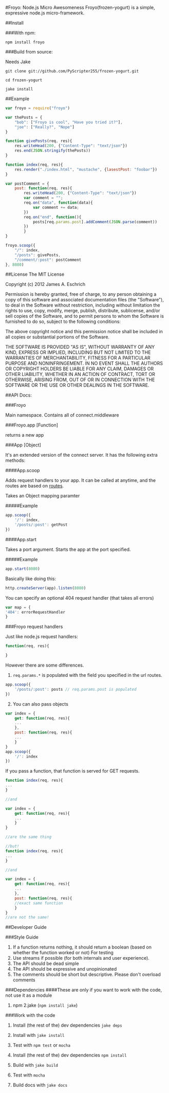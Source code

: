 #Froyo: Node.js Micro Awesomeness
Froyo(frozen-yogurt) is a simple, expressive node.js micro-framework.

##Install

###With npm:

```
npm install froyo
```

###Build from source:

Needs Jake

```
git clone git://github.com/PyScripter255/frozen-yogurt.git

cd frozen-yogurt

jake install
```

##Example

```javascript
var froyo = require("froyo")

var thePosts = {
    "bob": ["Froyo is cool", "Have you tried it?"],
    "joe": ["Really?", "Nope"]
}

function givePosts(req, res){
    res.writeHead(200, {"Content-Type": "text/json"})
    res.end(JSON.stringify(thePosts))
}

function index(req, res){
    res.render("./index.html", "mustache", {lasestPost: "foobar"})
}

var postComment = {
    post: function(req, res){
        res.writeHead(200, {"Content-Type": "text/json"})
        var comment = "";
        req.on("data", function(data){
            var comment += data;
        })
        req.on("end", function(){
            posts[req.params.post].addComment(JSON.parse(comment))
        })
        }
}

froyo.scoop({
    "/": index,
    "/posts": givePosts,
    "/comment/:post": postComment
}, 8080)
```

##License
The MIT License 

Copyright (c) 2012 James A. Eschrich

Permission is hereby granted, free of charge, to any person obtaining a copy of this software and associated documentation files (the "Software"), 
to deal in the Software without restriction, including without limitation the rights to use, copy, modify, merge, publish, distribute, sublicense, 
and/or sell copies of the Software, and to permit persons to whom the Software is furnished to do so, subject to the following conditions:

The above copyright notice and this permission notice shall be included in all copies or substantial portions of the Software.

THE SOFTWARE IS PROVIDED "AS IS", WITHOUT WARRANTY OF ANY KIND, EXPRESS OR IMPLIED, INCLUDING BUT NOT LIMITED TO THE WARRANTIES OF MERCHANTABILITY, 
FITNESS FOR A PARTICULAR PURPOSE AND NONINFRINGEMENT. IN NO EVENT SHALL THE AUTHORS OR COPYRIGHT HOLDERS BE LIABLE FOR ANY CLAIM, 
DAMAGES OR OTHER LIABILITY, WHETHER IN AN ACTION OF CONTRACT, TORT OR OTHERWISE, ARISING FROM, OUT OF OR IN CONNECTION WITH THE SOFTWARE OR THE USE OR 
OTHER DEALINGS IN THE SOFTWARE.

##API Docs:

###Froyo

Main namespace. Contains all of connect.middleware

###Froyo.app [Function]

returns a new app

###App [Object]

It's an extended version of the connect server. It has the following extra methods:

####App.scoop

Adds request handlers to your app. It can be called at anytime, and the routes are based on [routes](https://github.com/aaronblohowiak/routes.js).

Takes an Object mapping paramter

#####Example

```javascript
app.scoop({
    '/': index,
    '/posts/:post': getPost
})
```

####App.start

Takes a port argument. Starts the app at the port specified.

#####Example

```javascript
app.start(8080)
```

Basically like doing this:

```javascript
http.createServer(app).listen(8080)
```

You can specify an optional 404 request handler (that takes all errors)

```javascript
var map = {
'404': errorRequestHandler
}
```

###Froyo request handlers

Just like node.js request handlers:

```javascript
function(req, res){

}
```
However there are some differences.

1. ```req.params.*``` is populated with the field you specified in the url routes.

```javascript
app.scoop({
    '/posts/:post': posts // req.params.post is populated
})
```

2. You can also pass objects

```javascript
var index = {
    get: function(req, res){
    ...
    },
    post: function(req, res){
    ...
    }
}
app.scoop({
    '/': index
})
```

If you pass a function, that function is served for GET requests.

```javascript
function index(req, res){
...
}

//and

var index = {
    get: function(req, res){
    ...
    }
}

//are the same thing

//but!
function index(req, res){
...
}

//and

var index = {
    get: function(req, res){
    ...
    },
    post: function(req, res){
    //exact same function
    }
}
//are not the same!
```

##Developer Guide

###Style Guide

1. If a function returns nothing, it should return a boolean (based on whether the function worked or not) For testing
2. Use streams if possible (for both internals and user experience).
3. The API should be dead simple
4. The API should be expressive and unopinionated
5. The comments should be short but descriptive. Please don't overload comments

###Dependencies
####These are only if you want to work with the code, not use it as a module
1. npm
2.jake (```npm install jake```)

###Work with the code

1. Install (the rest of the) dev dependencies ```jake deps```
2. Install with ```jake install```
3. Test with ```npm test``` or ```mocha```

1. Install (the rest of the) dev dependencies ```npm install```
2. Build with ```jake build```
3. Test with ```mocha```
4. Build docs with ```jake docs```
